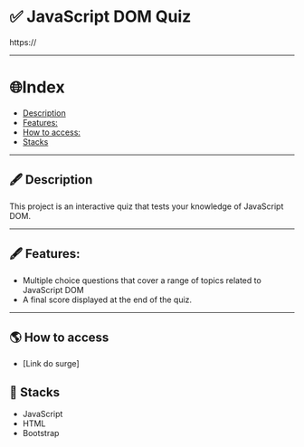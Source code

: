 #  ✅ JavaScript DOM Quiz

https://

---


# 🌐Index

- [Description](#-description)
- [Features:](#-features)
- [How to access:](#-how-to-access)
- [Stacks](#-stacks)


---

## 🖋 Description


This project is an interactive quiz that tests your knowledge of JavaScript DOM.

---

## 🖋 Features:


- Multiple choice questions that cover a range of topics related to JavaScript DOM
- A final score displayed at the end of the quiz.

---

## 🌎 How to access

- [Link do surge]


## 🚀 Stacks

-   JavaScript
-   HTML
-   Bootstrap
